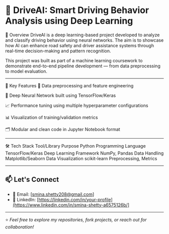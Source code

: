 
# 🚗 DriveAI: Smart Driving Behavior Analysis using Deep Learning

📌 Overview
DriveAI is a deep learning-based project developed to analyze and classify driving behavior using neural networks. The aim is to showcase how AI can enhance road safety and driver assistance systems through real-time decision-making and pattern recognition.

This project was built as part of a machine learning coursework to demonstrate end-to-end pipeline development — from data preprocessing to model evaluation.

---

🧠 Key Features
🧹 Data preprocessing and feature engineering

🤖 Deep Neural Network built using TensorFlow/Keras

📈 Performance tuning using multiple hyperparameter configurations

📊 Visualization of training/validation metrics

🗂️ Modular and clean code in Jupyter Notebook format

---

🛠️ Tech Stack
Tool/Library	Purpose
Python	Programming Language
TensorFlow/Keras	Deep Learning Framework
NumPy, Pandas	Data Handling
Matplotlib/Seaborn	Data Visualization
scikit-learn	Preprocessing, Metrics


---

## 📫 Let's Connect

- 📧 Email: [smina.shetty208@gmail.com]
- 💼 LinkedIn: [https://linkedin.com/in/your-profile](https://www.linkedin.com/in/smina-shetty-a6575126b/]


---

⭐️ *Feel free to explore my repositories, fork projects, or reach out for collaboration!*

